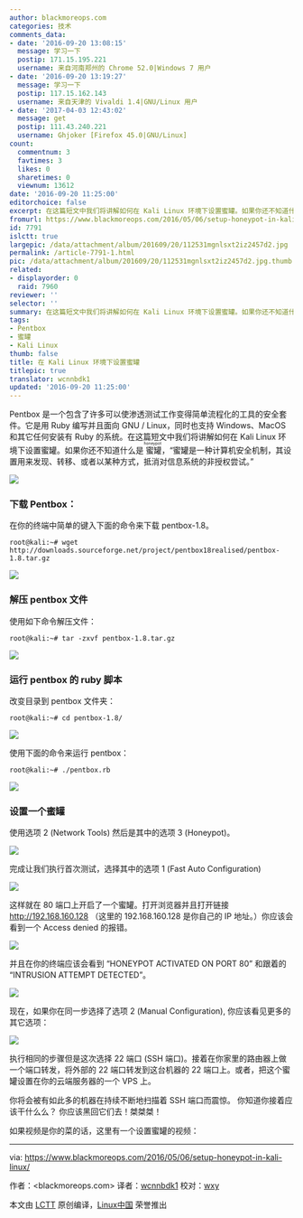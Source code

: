 ```yaml
---
author: blackmoreops.com
categories: 技术
comments_data:
- date: '2016-09-20 13:08:15'
  message: 学习一下
  postip: 171.15.195.221
  username: 来自河南郑州的 Chrome 52.0|Windows 7 用户
- date: '2016-09-20 13:19:27'
  message: 学习一下
  postip: 117.15.162.143
  username: 来自天津的 Vivaldi 1.4|GNU/Linux 用户
- date: '2017-04-03 12:43:02'
  message: get
  postip: 111.43.240.221
  username: Ghjoker [Firefox 45.0|GNU/Linux]
count:
  commentnum: 3
  favtimes: 3
  likes: 0
  sharetimes: 0
  viewnum: 13612
date: '2016-09-20 11:25:00'
editorchoice: false
excerpt: 在这篇短文中我们将讲解如何在 Kali Linux 环境下设置蜜罐。如果你还不知道什么是蜜罐（honeypot），“蜜罐是一种计算机安全机制，其设置用来发现、转移、或者以某种方式，抵消对信息系统的非授权尝试。&quot;
fromurl: https://www.blackmoreops.com/2016/05/06/setup-honeypot-in-kali-linux/
id: 7791
islctt: true
largepic: /data/attachment/album/201609/20/112531mgnlsxt2iz2457d2.jpg
permalink: /article-7791-1.html
pic: /data/attachment/album/201609/20/112531mgnlsxt2iz2457d2.jpg.thumb.jpg
related:
- displayorder: 0
  raid: 7960
reviewer: ''
selector: ''
summary: 在这篇短文中我们将讲解如何在 Kali Linux 环境下设置蜜罐。如果你还不知道什么是蜜罐（honeypot），“蜜罐是一种计算机安全机制，其设置用来发现、转移、或者以某种方式，抵消对信息系统的非授权尝试。&quot;
tags:
- Pentbox
- 蜜罐
- Kali Linux
thumb: false
title: 在 Kali Linux 环境下设置蜜罐
titlepic: true
translator: wcnnbdk1
updated: '2016-09-20 11:25:00'
---
```


Pentbox 是一个包含了许多可以使渗透测试工作变得简单流程化的工具的安全套件。它是用 Ruby 编写并且面向 GNU / Linux，同时也支持 Windows、MacOS 和其它任何安装有 Ruby 的系统。在这篇短文中我们将讲解如何在 Kali Linux 环境下设置蜜罐。如果你还不知道什么是<ruby> 蜜罐 <rp>  （ </rp> <rt>  honeypot </rt> <rp>  ） </rp></ruby>，“蜜罐是一种计算机安全机制，其设置用来发现、转移、或者以某种方式，抵消对信息系统的非授权尝试。”


![](/data/attachment/album/201609/20/112531mgnlsxt2iz2457d2.jpg)


### 下载 Pentbox：


在你的终端中简单的键入下面的命令来下载 pentbox-1.8。



```
root@kali:~# wget http://downloads.sourceforge.net/project/pentbox18realised/pentbox-1.8.tar.gz

```

![](/data/attachment/album/201609/20/112543dldhs4vaz43v5vwd.jpg)


### 解压 pentbox 文件


使用如下命令解压文件：



```
root@kali:~# tar -zxvf pentbox-1.8.tar.gz

```

![](/data/attachment/album/201609/20/112543e9kriozxxii3ox77.jpg)


### 运行 pentbox 的 ruby 脚本


改变目录到 pentbox 文件夹：



```
root@kali:~# cd pentbox-1.8/

```

![](/data/attachment/album/201609/20/112544ivlmuuzuuivsvcuh.jpg)


使用下面的命令来运行 pentbox：



```
root@kali:~# ./pentbox.rb

```

![](/data/attachment/album/201609/20/112544onoobna2b07yp0ba.jpg)


### 设置一个蜜罐


使用选项 2 (Network Tools) 然后是其中的选项 3 (Honeypot)。


![](/data/attachment/album/201609/20/112545gitojooi678ab3ad.jpg)


完成让我们执行首次测试，选择其中的选项 1 (Fast Auto Configuration)


![](/data/attachment/album/201609/20/112545aif0lzhcbozquoco.jpg)


这样就在 80 端口上开启了一个蜜罐。打开浏览器并且打开链接 <http://192.168.160.128> （这里的 192.168.160.128 是你自己的 IP 地址。）你应该会看到一个 Access denied 的报错。


![](/data/attachment/album/201609/20/112546n68j4j8ki9a02iik.jpg)


并且在你的终端应该会看到 “HONEYPOT ACTIVATED ON PORT 80” 和跟着的 “INTRUSION ATTEMPT DETECTED”。


![](/data/attachment/album/201609/20/112546aarctud3xzx3t0t3.jpg)


现在，如果你在同一步选择了选项 2 (Manual Configuration), 你应该看见更多的其它选项：


![](/data/attachment/album/201609/20/112547rvdqa35h1xdvo55f.jpg)


执行相同的步骤但是这次选择 22 端口 (SSH 端口)。接着在你家里的路由器上做一个端口转发，将外部的 22 端口转发到这台机器的 22 端口上。或者，把这个蜜罐设置在你的云端服务器的一个 VPS 上。


你将会被有如此多的机器在持续不断地扫描着 SSH 端口而震惊。 你知道你接着应该干什么么？ 你应该黑回它们去！桀桀桀！


如果视频是你的菜的话，这里有一个设置蜜罐的视频：









---


via: <https://www.blackmoreops.com/2016/05/06/setup-honeypot-in-kali-linux/>


作者：<blackmoreops.com> 译者：[wcnnbdk1](https://github.com/wcnnbdk1) 校对：[wxy](https://github.com/wxy)


本文由 [LCTT](https://github.com/LCTT/TranslateProject) 原创编译，[Linux中国](https://linux.cn/) 荣誉推出